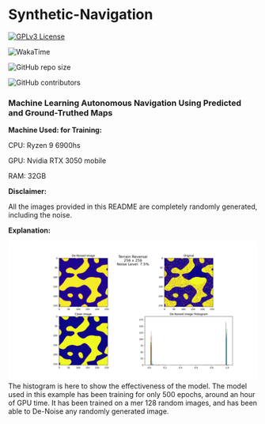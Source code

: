 # Synthetic-Navigation
[![GPLv3 License](https://img.shields.io/badge/License-GPL%20v3-yellow.svg?style=plastic)](https://opensource.org/licenses/)

![WakaTime](https://wakatime.com/badge/user/7919913e-2b0a-4282-ac37-f4ea394ea512/project/156adf16-08a9-40fd-b48b-fe54a393b572.svg?style=plastic)

![GitHub repo size](https://img.shields.io/github/repo-size/Rexicon226/Synthetic-Navigation?style=plastic)

![GitHub contributors](https://img.shields.io/github/contributors/Rexicon226/Synthetic-Navigation?color=%23A020F0&style=plastic)

<h3>Machine Learning Autonomous Navigation 
Using Predicted and Ground-Truthed Maps</h3>

**Machine Used: for Training:**

CPU: Ryzen 9 6900hs

GPU: Nvidia RTX 3050 mobile

RAM: 32GB

**Disclaimer:**

All the images provided in this README are completely
randomly generated, including the noise.

**Explanation:**

![75fig.png](images%2F75fig.png)
The histogram is here to show the effectiveness of the model.
The model used in this example has been training
for only 500 epochs, around an hour of GPU time.
It has been trained on a mer 128 random images, and has been able to De-Noise any
randomly generated image.